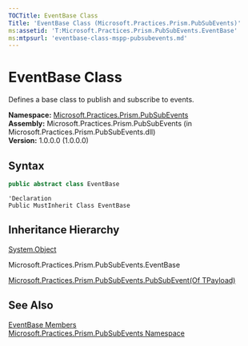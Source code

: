 ```yaml
---
TOCTitle: EventBase Class
Title: 'EventBase Class (Microsoft.Practices.Prism.PubSubEvents)'
ms:assetid: 'T:Microsoft.Practices.Prism.PubSubEvents.EventBase'
ms:mtpsurl: 'eventbase-class-mspp-pubsubevents.md'
---
```



# EventBase Class

Defines a base class to publish and subscribe to events.

**Namespace:** [Microsoft.Practices.Prism.PubSubEvents](/patterns-practices/reference/mspp-mvvm-namespace)<br/>
**Assembly:** Microsoft.Practices.Prism.PubSubEvents (in Microsoft.Practices.Prism.PubSubEvents.dll) <br/>
**Version:** 1.0.0.0 (1.0.0.0)

## Syntax

```C#
public abstract class EventBase
```

```VB
'Declaration
Public MustInherit Class EventBase
```

## Inheritance Hierarchy

[System.Object](http://msdn.microsoft.com/en-us/library/e5kfa45b)

Microsoft.Practices.Prism.PubSubEvents.EventBase

[Microsoft.Practices.Prism.PubSubEvents.PubSubEvent(Of TPayload)](/patterns-practices/reference/mspp-mvvm-namespace.pubsubevent)

## See Also

[EventBase Members](https://msdn.microsoft.com/allmembers.t:microsoft.practices.prism.pubsubevents.eventbase)<br/>
[Microsoft.Practices.Prism.PubSubEvents Namespace](/patterns-practices/reference/mspp-mvvm-namespace)<br/>